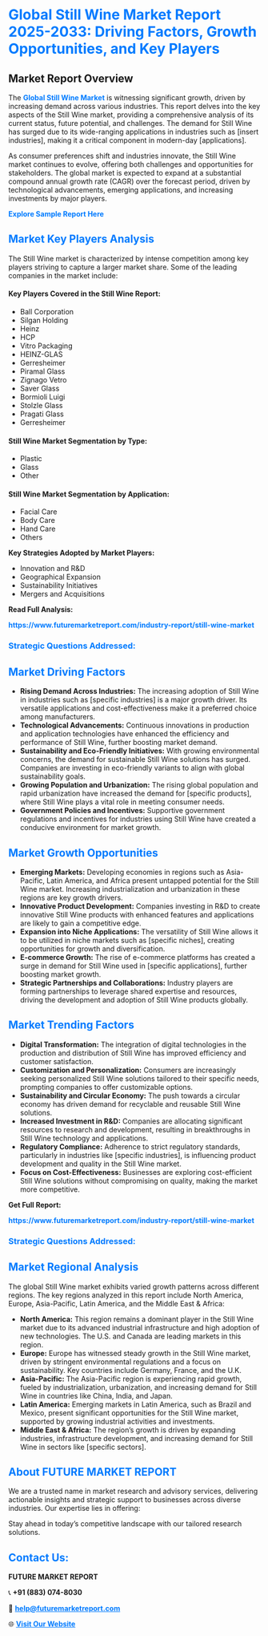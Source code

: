 <h1 style="color: #007BFF;">Global Still Wine Market Report 2025-2033: Driving Factors, Growth Opportunities, and Key Players</h1>

<section id="overview">
<h2>Market Report Overview</h2>
<p>The <a href="https://www.futuremarketreport.com/industry-report/still-wine-market" style="color: #007BFF; text-decoration: none;"><strong>Global Still Wine Market</strong></a> is witnessing significant growth, driven by increasing demand across various industries. This report delves into the key aspects of the Still Wine market, providing a comprehensive analysis of its current status, future potential, and challenges. The demand for Still Wine has surged due to its wide-ranging applications in industries such as [insert industries], making it a critical component in modern-day [applications].</p>
<p>As consumer preferences shift and industries innovate, the Still Wine market continues to evolve, offering both challenges and opportunities for stakeholders. The global market is expected to expand at a substantial compound annual growth rate (CAGR) over the forecast period, driven by technological advancements, emerging applications, and increasing investments by major players.</p>
</section>

<section id="overview">
<p><a href="https://www.futuremarketreport.com/request-sample/reportId=32087" style="color: #007BFF; text-decoration: none;"><strong>Explore Sample Report Here</strong></a></p>
</section>

<section id="key-players">
<h2 style="color: #007BFF;">Market Key Players Analysis</h2>
<p>The Still Wine market is characterized by intense competition among key players striving to capture a larger market share. Some of the leading companies in the market include:</p>
<h4>Key Players Covered in the Still Wine Report:</h4>
<ul><li>Ball Corporation</li><li>Silgan Holding</li><li>Heinz</li><li>HCP</li><li>Vitro Packaging</li><li>HEINZ-GLAS</li><li>Gerresheimer</li><li>Piramal Glass</li><li>Zignago Vetro</li><li>Saver Glass</li><li>Bormioli Luigi</li><li>Stolzle Glass</li><li>Pragati Glass</li><li>Gerresheimer</li></ul>
<h4>Still Wine Market Segmentation by Type:</h4>
<ul><li>Plastic</li><li>Glass</li><li>Other</li></ul>

<h4>Still Wine Market Segmentation by Application:</h4>
<ul><li>Facial Care</li><li>Body Care</li><li>Hand Care</li><li>Others</li></ul>
<p><strong>Key Strategies Adopted by Market Players:</strong></p>
<ul>
<li>Innovation and R&D</li>
<li>Geographical Expansion</li>
<li>Sustainability Initiatives</li>
<li>Mergers and Acquisitions</li>
</ul>
</section>

<section>
<p><strong>Read Full Analysis: </strong></p><a href="https://www.futuremarketreport.com/industry-report/still-wine-market" style="color: #007BFF; text-decoration: none;"><strong>https://www.futuremarketreport.com/industry-report/still-wine-market</strong></a>
<h3 style="color: #007BFF;">Strategic Questions Addressed:</h3>
</section>

<section id="driving-factors">
<h2 style="color: #007BFF;">Market Driving Factors</h2>
<ul>
<li><strong>Rising Demand Across Industries:</strong> The increasing adoption of Still Wine in industries such as [specific industries] is a major growth driver. Its versatile applications and cost-effectiveness make it a preferred choice among manufacturers.</li>
<li><strong>Technological Advancements:</strong> Continuous innovations in production and application technologies have enhanced the efficiency and performance of Still Wine, further boosting market demand.</li>
<li><strong>Sustainability and Eco-Friendly Initiatives:</strong> With growing environmental concerns, the demand for sustainable Still Wine solutions has surged. Companies are investing in eco-friendly variants to align with global sustainability goals.</li>
<li><strong>Growing Population and Urbanization:</strong> The rising global population and rapid urbanization have increased the demand for [specific products], where Still Wine plays a vital role in meeting consumer needs.</li>
<li><strong>Government Policies and Incentives:</strong> Supportive government regulations and incentives for industries using Still Wine have created a conducive environment for market growth.</li>
</ul>
</section>

<section id="growth-opportunities">
<h2 style="color: #007BFF;">Market Growth Opportunities</h2>
<ul>
<li><strong>Emerging Markets:</strong> Developing economies in regions such as Asia-Pacific, Latin America, and Africa present untapped potential for the Still Wine market. Increasing industrialization and urbanization in these regions are key growth drivers.</li>
<li><strong>Innovative Product Development:</strong> Companies investing in R&D to create innovative Still Wine products with enhanced features and applications are likely to gain a competitive edge.</li>
<li><strong>Expansion into Niche Applications:</strong> The versatility of Still Wine allows it to be utilized in niche markets such as [specific niches], creating opportunities for growth and diversification.</li>
<li><strong>E-commerce Growth:</strong> The rise of e-commerce platforms has created a surge in demand for Still Wine used in [specific applications], further boosting market growth.</li>
<li><strong>Strategic Partnerships and Collaborations:</strong> Industry players are forming partnerships to leverage shared expertise and resources, driving the development and adoption of Still Wine products globally.</li>
</ul>
</section>

<section id="trending-factors">
<h2 style="color: #007BFF;">Market Trending Factors</h2>
<ul>
<li><strong>Digital Transformation:</strong> The integration of digital technologies in the production and distribution of Still Wine has improved efficiency and customer satisfaction.</li>
<li><strong>Customization and Personalization:</strong> Consumers are increasingly seeking personalized Still Wine solutions tailored to their specific needs, prompting companies to offer customizable options.</li>
<li><strong>Sustainability and Circular Economy:</strong> The push towards a circular economy has driven demand for recyclable and reusable Still Wine solutions.</li>
<li><strong>Increased Investment in R&D:</strong> Companies are allocating significant resources to research and development, resulting in breakthroughs in Still Wine technology and applications.</li>
<li><strong>Regulatory Compliance:</strong> Adherence to strict regulatory standards, particularly in industries like [specific industries], is influencing product development and quality in the Still Wine market.</li>
<li><strong>Focus on Cost-Effectiveness:</strong> Businesses are exploring cost-efficient Still Wine solutions without compromising on quality, making the market more competitive.</li>
</ul>
</section>

<section>
<p><strong>Get Full Report: </strong></p><a href="https://www.futuremarketreport.com/industry-report/still-wine-market" style="color: #007BFF; text-decoration: none;"><strong>https://www.futuremarketreport.com/industry-report/still-wine-market</strong></a>
<h3 style="color: #007BFF;">Strategic Questions Addressed:</h3>
</section>


<section id="regional-analysis">
<h2 style="color: #007BFF;">Market Regional Analysis</h2>
<p>The global Still Wine market exhibits varied growth patterns across different regions. The key regions analyzed in this report include North America, Europe, Asia-Pacific, Latin America, and the Middle East & Africa:</p>
<ul>
<li><strong>North America:</strong> This region remains a dominant player in the Still Wine market due to its advanced industrial infrastructure and high adoption of new technologies. The U.S. and Canada are leading markets in this region.</li>
<li><strong>Europe:</strong> Europe has witnessed steady growth in the Still Wine market, driven by stringent environmental regulations and a focus on sustainability. Key countries include Germany, France, and the U.K.</li>
<li><strong>Asia-Pacific:</strong> The Asia-Pacific region is experiencing rapid growth, fueled by industrialization, urbanization, and increasing demand for Still Wine in countries like China, India, and Japan.</li>
<li><strong>Latin America:</strong> Emerging markets in Latin America, such as Brazil and Mexico, present significant opportunities for the Still Wine market, supported by growing industrial activities and investments.</li>
<li><strong>Middle East & Africa:</strong> The region’s growth is driven by expanding industries, infrastructure development, and increasing demand for Still Wine in sectors like [specific sectors].</li>
</ul>
</section>

<footer>
<h2 style="color: #007BFF;">About FUTURE MARKET REPORT</h2>
<p>We are a trusted name in market research and advisory services, delivering actionable insights and strategic support to businesses across diverse industries. Our expertise lies in offering:</p>

<p>Stay ahead in today’s competitive landscape with our tailored research solutions.</p>

<h2 style="color: #007BFF;">Contact Us:</h2>
<p><strong>FUTURE MARKET REPORT</strong></p>
<p>📞 <strong>+91 (883) 074-8030</strong></p>
<p>📧 <strong><a href="mailto:help@futuremarketreport.com" style="color: #007BFF;">help@futuremarketreport.com</a></strong></p>
<p>🌐 <strong><a href="https://www.futuremarketreport.com/" style="color: #007BFF;">Visit Our Website</a></strong></p>
</footer>